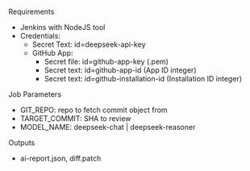 Requirements
- Jenkins with NodeJS tool
- Credentials:
  - Secret Text: id=deepseek-api-key
  - GitHub App:
    - Secret file: id=github-app-key (.pem)
    - Secret text: id=github-app-id (App ID integer)
    - Secret text: id=github-installation-id (Installation ID integer)

Job Parameters
- GIT_REPO: repo to fetch commit object from
- TARGET_COMMIT: SHA to review
- MODEL_NAME: deepseek-chat | deepseek-reasoner

Outputs
- ai-report.json, diff.patch
